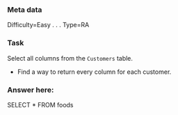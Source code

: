 ### Meta data <!--Please dont edit these fields-->
Difficulty=Easy
.
.
.
Type=RA <!--Either RA (Relational Algebra) or TXT (text)-->

### Task
Select all columns from the `Customers` table.
- Find a way to return every column for each customer.

### Answer here:
SELECT * FROM foods
